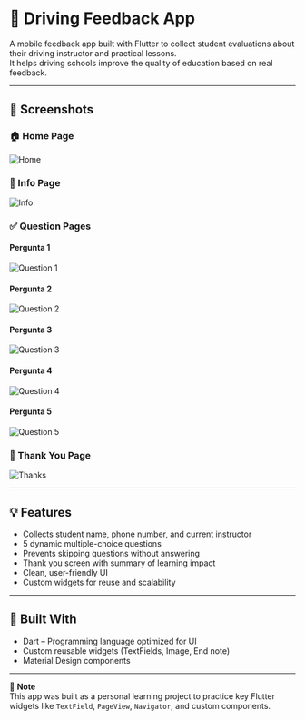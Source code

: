 # 🚗 Driving Feedback App

A mobile feedback app built with Flutter to collect student evaluations about their driving instructor and practical lessons.  
It helps driving schools improve the quality of education based on real feedback.

---

## 📱 Screenshots

### 🏠 Home Page
![Home](assets/home.png)

### 👤 Info Page
![Info](assets/second.png)

### ✅ Question Pages

#### Pergunta 1
![Question 1](assets/question1.png)

#### Pergunta 2
![Question 2](assets/question2.png)

#### Pergunta 3
![Question 3](assets/question3.png)

#### Pergunta 4
![Question 4](assets/qusetion4.png)

#### Pergunta 5
![Question 5](assets/qusetion5.png)

### 🎉 Thank You Page
![Thanks](assets/ThanksPage.png)

---

## 💡 Features

- Collects student name, phone number, and current instructor
- 5 dynamic multiple-choice questions
- Prevents skipping questions without answering
- Thank you screen with summary of learning impact
- Clean, user-friendly UI
- Custom widgets for reuse and scalability

---

## 🧰 Built With

- Dart – Programming language optimized for UI
- Custom reusable widgets (TextFields, Image, End note)
- Material Design components

---

📘 **Note**  
This app was built as a personal learning project to practice key Flutter widgets like `TextField`, `PageView`, `Navigator`, and custom components.

